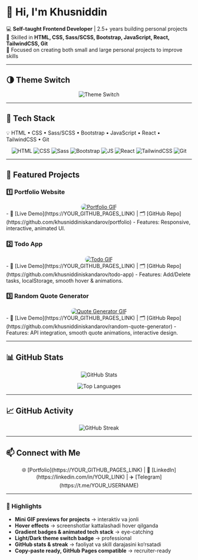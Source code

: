# 👋 Hi, I'm Khusniddin

💻 **Self-taught Frontend Developer** | 2.5+ years building personal projects  
🚀 Skilled in **HTML, CSS, Sass/SCSS, Bootstrap, JavaScript, React, TailwindCSS, Git**  
📂 Focused on creating both small and large personal projects to improve skills  

---

## 🌗 Theme Switch
<p align="center">
  <img src="https://img.shields.io/badge/Theme-Light%20%7C%20Dark-000000?style=for-the-badge&logo=github&logoColor=white&animation=glitch" alt="Theme Switch">
</p>

---

## 🔧 Tech Stack
💡 HTML • CSS • Sass/SCSS • Bootstrap • JavaScript • React • TailwindCSS • Git  

<p align="center">
  <img src="https://img.shields.io/badge/HTML-E34F26?style=for-the-badge&logo=html5&logoColor=white&gradient=red,orange" alt="HTML"/>
  <img src="https://img.shields.io/badge/CSS-1572B6?style=for-the-badge&logo=css3&logoColor=white&gradient=blue,cyan" alt="CSS"/>
  <img src="https://img.shields.io/badge/Sass-CC6699?style=for-the-badge&logo=sass&logoColor=white&gradient=pink,purple" alt="Sass"/>
  <img src="https://img.shields.io/badge/Bootstrap-7952B3?style=for-the-badge&logo=bootstrap&logoColor=white&gradient=purple,indigo" alt="Bootstrap"/>
  <img src="https://img.shields.io/badge/JavaScript-F7DF1E?style=for-the-badge&logo=javascript&logoColor=black&gradient=yellow,orange" alt="JS"/>
  <img src="https://img.shields.io/badge/React-61DAFB?style=for-the-badge&logo=react&logoColor=black&gradient=cyan,blue" alt="React"/>
  <img src="https://img.shields.io/badge/TailwindCSS-06B6D4?style=for-the-badge&logo=tailwind-css&logoColor=white&gradient=cyan,blue" alt="TailwindCSS"/>
  <img src="https://img.shields.io/badge/Git-F05032?style=for-the-badge&logo=git&logoColor=white&gradient=red,orange" alt="Git"/>
</p>

---

## 🌟 Featured Projects

### 1️⃣ Portfolio Website
<div align="center">
  <a href="https://YOUR_GITHUB_PAGES_LINK">
    <img src="https://media.giphy.com/media/26tPoyDhjiJ2g7rEs/giphy.gif" alt="Portfolio GIF" style="border-radius:15px; transition: transform 0.3s;" onmouseover="this.style.transform='scale(1.05)'" onmouseout="this.style.transform='scale(1)'"/>
  </a>
</div>
- 🔗 [Live Demo](https://YOUR_GITHUB_PAGES_LINK) | 🗂️ [GitHub Repo](https://github.com/khusniddiniskandarov/portfolio)  
- Features: Responsive, interactive, animated UI.

### 2️⃣ Todo App
<div align="center">
  <a href="https://YOUR_GITHUB_PAGES_LINK">
    <img src="https://media.giphy.com/media/l0MYt5jPR6QX5pnqM/giphy.gif" alt="Todo GIF" style="border-radius:15px; transition: transform 0.3s;" onmouseover="this.style.transform='scale(1.05)'" onmouseout="this.style.transform='scale(1)'"/>
  </a>
</div>
- 🔗 [Live Demo](https://YOUR_GITHUB_PAGES_LINK) | 🗂️ [GitHub Repo](https://github.com/khusniddiniskandarov/todo-app)  
- Features: Add/Delete tasks, localStorage, smooth hover & animations.

### 3️⃣ Random Quote Generator
<div align="center">
  <a href="https://YOUR_GITHUB_PAGES_LINK">
    <img src="https://media.giphy.com/media/3o7TKtnuHOHHUjR38Y/giphy.gif" alt="Quote Generator GIF" style="border-radius:15px; transition: transform 0.3s;" onmouseover="this.style.transform='scale(1.05)'" onmouseout="this.style.transform='scale(1)'"/>
  </a>
</div>
- 🔗 [Live Demo](https://YOUR_GITHUB_PAGES_LINK) | 🗂️ [GitHub Repo](https://github.com/khusniddiniskandarov/random-quote-generator)  
- Features: API integration, smooth quote animations, interactive design.

---

## 📊 GitHub Stats
<p align="center">
  <img src="https://github-readme-stats.vercel.app/api?username=khusniddiniskandarov&show_icons=true&theme=radical&count_private=true&hide=prs,issues&hide_border=false" alt="GitHub Stats"/>
</p>

<p align="center">
  <img src="https://github-readme-stats.vercel.app/api/top-langs/?username=khusniddiniskandarov&layout=compact&theme=radical&hide_border=false" alt="Top Languages"/>
</p>

---

## 📈 GitHub Activity
<p align="center">
  <img src="https://github-readme-streak-stats.herokuapp.com/?user=khusniddiniskandarov&theme=radical" alt="GitHub Streak"/>
</p>

---

## 📫 Connect with Me
<p align="center">
🌐 [Portfolio](https://YOUR_GITHUB_PAGES_LINK) | 💼 [LinkedIn](https://linkedin.com/in/YOUR_LINK) | ✈️ [Telegram](https://t.me/YOUR_USERNAME)
</p>

---

### 🔹 Highlights
- **Mini GIF previews for projects** → interaktiv va jonli  
- **Hover effects** → screenshotlar kattalashadi hover qilganda  
- **Gradient badges & animated tech stack** → eye-catching  
- **Light/Dark theme switch badge** → professional  
- **GitHub stats & streak** → faoliyat va skill darajasini ko‘rsatadi  
- **Copy-paste ready, GitHub Pages compatible** → recruiter-ready  
